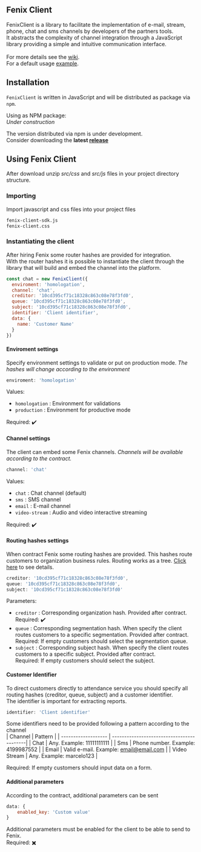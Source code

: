 ## Fenix Client
FenixClient is a library to facilitate the implementation of e-mail, stream, phone, chat and sms channels by developers of the partners tools. <br>
It abstracts the complexity of channel integration through a JavaScript library providing a simple and intuitive communication interface. <br> <br>
For more details see the [wiki](link_wiki). <br>
For a default usage [example](https://github.com/gruposervices/fenix-client-sdk-tmp/blob/master/examples/default/index.js).

## Installation
`FenixClient` is written in JavaScript and will be distributed as package via `npm`.

Using as NPM package:
<br>
_Under construction_ <br>

The version distributed via npm is under development. <br>
Consider downloading the **latest [release](https://github.com/gruposervices/fenix-client-sdk-tmp/releases)**


## Using Fenix Client
After download unzip _src/css_ and _src/js_ files in your project directory structure.<br>

### Importing
Import javascript and css files into your project files
```html
fenix-client-sdk.js
fenix-client.css
```

### Instantiating the client
After hiring Fenix some router hashes are provided for integration. <br>
With the router hashes it is possible to instantiate the client through the library that will build and embed the channel into the platform.

```javascript
const chat = new FenixClient({
  enviroment: 'homologation',
  channel: 'chat',
  creditor: '10cd395cf71c18328c863c08e78f3fd0',
  queue: '10cd395cf71c18328c863c08e78f3fd0',
  subject: '10cd395cf71c18328c863c08e78f3fd0',
  identifier: 'Client identifier',
  data: {
    name: 'Customer Name'
  }
})
```

#### Enviroment settings
Specify environment settings to validate or put on production mode. _The hashes will change according to the environment_

```javascript
enviroment: 'homologation'
```
Values:<br>
- `homologation` : Environment for validations
- `production` : Environment for productive mode

Required: :heavy_check_mark:

#### Channel settings
The client can embed some Fenix channels. _Channels will be available according to the contract._

```javascript
channel: 'chat'
```
Values: <br>
- `chat` : Chat channel (default)
- `sms` : SMS channel
- `email` : E-mail channel
- `video-stream` : Audio and video interactive streaming

Required: :heavy_check_mark:

#### Routing hashes settings
When contract Fenix some routing hashes are provided. This hashes route customers to organization business rules.
Routing works as a tree. [Click here](wiki_details_of_creditor_queue_subject) to see details.

```javascript
creditor: '10cd395cf71c18328c863c08e78f3fd0',
queue: '10cd395cf71c18328c863c08e78f3fd0',
subject: '10cd395cf71c18328c863c08e78f3fd0'
```
Parameters: <br>
- `creditor` : Corresponding organization hash. Provided after contract. <br>Required: :heavy_check_mark:
- `queue` : Corresponding segmentation hash. When specify the client routes customers to a specific segmentation. Provided after contract. <br> Required: If empty customers should select the segmentation queue.
- `subject` : Corresponding subject hash. When specify the client routes customers to a specific subject. Provided after contract. <br> Required: If empty customers should select the subject.

#### Customer Identifier
To direct customers directly to attendance service you should specify all routing hashes (creditor, queue, subject) and a customer identifier.<br>
The identifier is important for extracting reports.<br>
```javascript
identifier: 'Client identifier'
```
Some identifiers need to be provided following a pattern according to the channel<br>
| Channel             |  Pattern                                  |
| ------------------- | ------------------------------------------|
|  Chat               |  Any. Example: 11111111111                |
|  Sms                |  Phone number. Example: 4199987552        |
|  Email              |  Valid e-mail. Example: email@email.com   |
|  Video Stream       |  Any. Example: marcelo123                 |

Required: If empty customers should input data on a form.

#### Additional parameters
According to the contract, additional parameters can be sent

```javascript
data: {    
    enabled_key: 'Custom value'
}
```
Additional parameters must be enabled for the client to be able to send to Fenix.<br>
Required: :heavy_multiplication_x:
